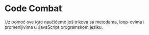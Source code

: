 

# Code Combat


Uz pomoć ove igre naučićemo još trikova sa metodama, loop-ovima i promenljivima u JavaScript programskom jeziku.
